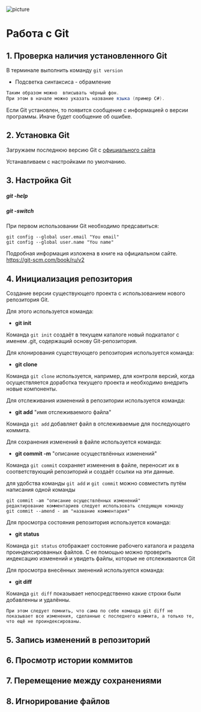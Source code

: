 ![picture](git.png)
# Работа с Git

## 1. Проверка наличия установленного Git
В терминале выполнить команду `git version`

* Подсветка синтаксиса - обрамление 
```C#
Таким образом можно  вписывать чёрный фон.
При этом в начале можно указать название языка (пример C#).
```
Если Git установлен, то появится сообщение с информацией о версии программы. Иначе будет сообщение об ошибке.
## 2. Установка Git
Загружаем последнюю версию Git с [официального сайта](https://git-scm.com/downloads)

Устанавливаем с настройками по умолчанию.
## 3. Настройка Git
##### **git -help**
##### **git -switch**
При первом использовании Git необходимо предсавиться:
```Git
git config --global user.email "You email"
git config --global user.name "You name"
```
Подробная информация изложена в книге на официальном сайте.
https://git-scm.com/book/ru/v2

## 4. Инициализация репозитория

Создание версии существующего проекта с использованием нового репозитория Git.

Для этого используется команда:
* **git init**

Команда `git init` создаёт в текущем каталоге новый подкаталог с именем .git, содержащий основу Git-репозитория.

Для клонирования существующего репозитория используется команда:
* **git clone**

Команда `git clone` используется, например, для контроля версий, когда осуществляется доработка текущего проекта и необходимо внедрить новые компоненты.

Для отслеживания изменений в репозитории используется команда:
* **git add** "имя отслеживаемого файла"

Команда `git add` добавляет файл в отслеживаемые для последующего коммита.

Для сохранения изменений в файле используется команда:
* **git commit -m** "описание осуществлённых изменений"

Команда `git commit` сохраняет изменения в файле, переносит их в соответствующий репозиторий и создаёт ссылки на эти данные.

для удобства команды `git add` и `git commit` можно совместить путём написания одной команды
```
git commit -am "описание осуществлённых изменений"
редактирование комментариев следует использовать следующую команду
git commit --amend - am "название комментария"
```
Для просмотра состояния репозитория используется команда:
* **git status**

Команда `git status` отображает состояние рабочего каталога и раздела проиндексированных файлов. С ее помощью можно проверить индексацию изменений и увидеть файлы, которые не отслеживаются Git

Для просмотра внесённых зменений используется команда:
* **git diff**

Команда `git diff` показывает непосредственно какие строки были добавленны и удалённы.

```
При этом следует помнить, что сама по себе команда git diff не показывает все изменения, сделанные с последнего коммита, а только те, что ещё не проиндексированы.
```
## 5. Запись изменений в репозиторий

## 6. Просмотр истории коммитов

## 7. Перемещение между сохранениями

## 8. Игнорирование файлов